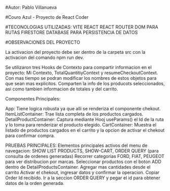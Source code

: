 #Autor: Pablo Villanueva

#Couro Azul - Proyecto de React Coder

#TECONOLOGIAS UTILIZADAS:
VITE
REACT
REACT ROUTER DOM PARA RUTAS
FIRESTORE DATABASE PARA PERSISTENCIA DE DATOS

#OBSERVACIONES DEL PROYECTO

La activacion del proyecto debe ser dentro de la carpeta src con la activacion del comando npm run dev.

Se utilizaron tres Hooks de Contexto para compartir informacion en el proyecto: Mi Contexto, TotalQuantitiyContext y resumeCheckoutContext.
Con mas tiempo se podran modificar los nombres de estos objetos para que sean mas explicitos. Comparten la info de los producots seleccionados, asi como
tambien informacion de totales y del carrito.

Componentes Principales:

App: Tiene logica robusta ya que alli se renderiza el componente chekout.
ItemListContainer: Trae lista completa de los productos cargados.
DetailProductContainer: Captura mediante Hooj useParams() el Id de la ruta y lo toma para renderizar el producto elegido.
CartContainer: Muestra el listado de productos cargados en el carrito y la opcion de activar el chekout para confirmar compra.

PRUEBAS PRINCIPALES:
Elementos principales activos del menu de navegacion: SHOW LIST PRODUCTS, SHOW-CART, ORDER QUERY (para consulta de ordenes generadas)
Recorrer categorias FORD, FIAT, PEUGEOT para ver distribucion por marcas.
Seleccionar productos con el boton ADD dentro de DetailProductsContainer.
Agregar mas cantidades desde el carrito
Activar el chekout, ingresar datos y confirmar la operacion. Copiar Order Id recibido.
Ir a la seccion ORDER QUERY y pegar el id para obtener datos de la orden generada.




